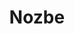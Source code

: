 ---
blog: https://nozbe.com/blog
facebook: https://facebook.com/Nozbe
instagram: https://instagram.com/nozbe
logohandle: nozbe
sort: nozbe
title: Nozbe
twitter: https://x.com/nozbe
website: https://nozbe.com/
youtube: https://youtube.com/user/NozbeCom
---
